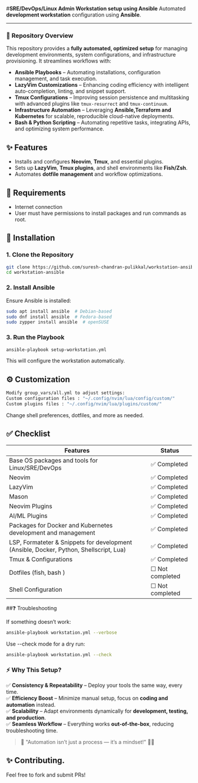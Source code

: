 #**SRE/DevOps/Linux Admin Workstation setup using Ansible**
Automated **development workstation** configuration using **Ansible**.

---
### 📜 **Repository Overview**  
This repository provides a **fully automated, optimized setup** for managing development environments, system configurations, and infrastructure provisioning. It streamlines workflows with:  

- **Ansible Playbooks** – Automating installations, configuration management, and task execution.  
- **LazyVim Customizations** – Enhancing coding efficiency with intelligent auto-completion, linting, and snippet support.  
- **Tmux Configurations** – Improving session persistence and multitasking with advanced plugins like `tmux-resurrect` and `tmux-continuum`.  
- **Infrastructure Automation** – Leveraging **Ansible,Terraform and Kubernetes** for scalable, reproducible cloud-native deployments.  
- **Bash & Python Scripting** – Automating repetitive tasks, integrating APIs, and optimizing system performance.  



## ✨ **Features** 
- Installs and configures **Neovim**, **Tmux**, and essential plugins.
- Sets up **LazyVim**, **Tmux plugins**, and shell environments like **Fish/Zsh**.
- Automates **dotfile management** and workflow optimizations.

## 📝 **Requirements**

- Internet connection
- User must have permissions to install packages and run commands as root.

## 🚀 **Installation**
### **1. Clone the Repository**
```sh
git clone https://github.com/suresh-chandran-pulikkal/workstation-ansible.git
cd workstation-ansible
```
### **2. Install Ansible**
Ensure Ansible is installed:
```sh
sudo apt install ansible  # Debian-based
sudo dnf install ansible  # Fedora-based
sudo zypper install ansible  # openSUSE
```
### **3. Run the Playbook**
```sh
ansible-playbook setup-workstation.yml
```
This will configure the workstation automatically.

## ⚙ **Customization**
```sh
Modify group_vars/all.yml to adjust settings:
Custom configuration files : "~/.config/nvim/lua/config/custom/"
Custom plugins files : "~/.config/nvim/lua/plugins/custom/"
```

Change shell preferences, dotfiles, and more as needed.

## ✅ **Checklist**


| **Features**                  | **Status**      |
|--------------------------------|---------------|
| Base OS packages and tools for Linux/SRE/DevOps | ✅ Completed  |
| Neovim                         | ✅ Completed  |
| LazyVim                        | ✅ Completed  |
| Mason| ✅ Completed  |
| Neovim Plugins                 | ✅ Completed  |
| AI/ML Plugins| ✅ Completed  |
| Packages for Docker and Kubernetes development and management | ✅ Completed  |
| LSP, Formateter & Snippets for development (Ansible, Docker, Python, Shellscript, Lua)| ✅ Completed  |
| Tmux & Configurations          | ✅ Completed  |
| Dotfiles (fish, bash )                       | ☐ Not completed |
| Shell Configuration            | ☐ Not completed |




##❓ Troubleshooting

If something doesn’t work:
```sh
ansible-playbook workstation.yml --verbose
```

Use --check mode for a dry run:
```sh
ansible-playbook workstation.yml --check
```

### ⚡ **Why This Setup?**  
✅ **Consistency & Repeatability** – Deploy your tools the same way, every time.  
✅ **Efficiency Boost** – Minimize manual setup, focus on **coding and automation** instead.  
✅ **Scalability** – Adapt environments dynamically for **development, testing, and production**.  
✅ **Seamless Workflow** – Everything works **out-of-the-box**, reducing troubleshooting time.  

> 🔧 "Automation isn’t just a process — it’s a mindset!" 🧠💡 

## ✨ Contributing.

Feel free to fork and submit PRs!
